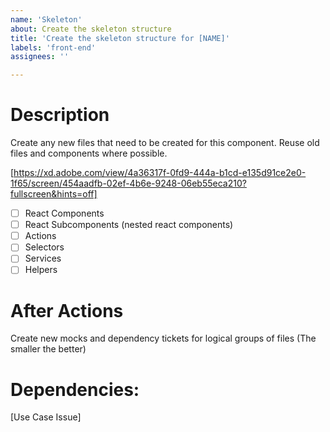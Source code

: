 ```yaml
---
name: 'Skeleton'
about: Create the skeleton structure
title: 'Create the skeleton structure for [NAME]'
labels: 'front-end'
assignees: ''

---
```


# Description

Create any new files that need to be created for this component. Reuse old files and components where possible.

[https://xd.adobe.com/view/4a36317f-0fd9-444a-b1cd-e135d91ce2e0-1f65/screen/454aadfb-02ef-4b6e-9248-06eb55eca210?fullscreen&hints=off]

- [ ] React Components
- [ ] React Subcomponents (nested react components)
- [ ] Actions
- [ ] Selectors
- [ ] Services
- [ ] Helpers

# After Actions

Create new mocks and dependency tickets for logical groups of files (The smaller the better)

# Dependencies:
[Use Case Issue]